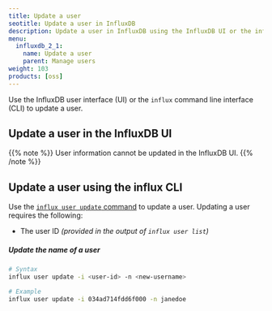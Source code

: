 ```yaml
---
title: Update a user
seotitle: Update a user in InfluxDB
description: Update a user in InfluxDB using the InfluxDB UI or the influx CLI.
menu:
  influxdb_2_1:
    name: Update a user
    parent: Manage users
weight: 103
products: [oss]
---
```


Use the InfluxDB user interface (UI) or the `influx` command line interface (CLI)
to update a user.

## Update a user in the InfluxDB UI

{{% note %}}
User information cannot be updated in the InfluxDB UI.
{{% /note %}}

## Update a user using the influx CLI

Use the [`influx user update` command](/influxdb/v2.2/reference/cli/influx/user/update)
to update a user. Updating a user requires the following:

- The user ID _(provided in the output of `influx user list`)_

##### Update the name of a user
```sh
# Syntax
influx user update -i <user-id> -n <new-username>

# Example
influx user update -i 034ad714fdd6f000 -n janedoe
```
